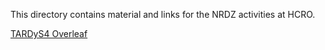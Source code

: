 This directory contains material and links for the NRDZ activities at HCRO.

[TARDyS4 Overleaf](https://www.overleaf.com/2563835296ydvcvszfkjnm)
